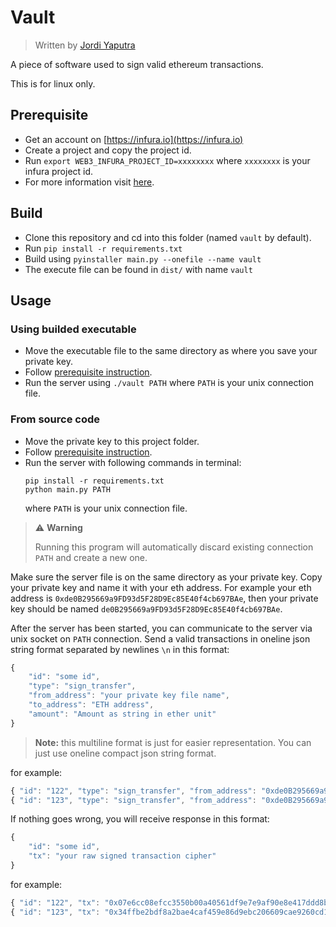 # Vault

> Written by [Jordi Yaputra](https://github.com/jordiyapz)

A piece of software used to sign valid ethereum transactions.

This is for linux only.

## Prerequisite

- Get an account on [https://infura.io](https://infura.io)
- Create a project and copy the project id.
- Run `export WEB3_INFURA_PROJECT_ID=xxxxxxxx` where `xxxxxxxx` is your infura project id.
- For more information visit [here](https://web3py.readthedocs.io/en/latest/providers.html#infura-mainnet).

## Build

- Clone this repository and cd into this folder (named `vault` by default).
- Run `pip install -r requirements.txt`
- Build using `pyinstaller main.py --onefile --name vault`
- The execute file can be found in `dist/` with name `vault`

## Usage

### Using builded executable

- Move the executable file to the same directory as where you save your private key.
- Follow [prerequisite instruction](https://github.com/jordiyapz/vault#prerequisite).
- Run the server using `./vault PATH` where `PATH` is your unix connection file.

### From source code

- Move the private key to this project folder.
- Follow [prerequisite instruction](https://github.com/jordiyapz/vault#prerequisite).
- Run the server with following commands in terminal:
  ```
  pip install -r requirements.txt
  python main.py PATH
  ```
  where `PATH` is your unix connection file.

> ⚠️ **Warning**
>
> Running this program will automatically discard existing connection `PATH` and create a new one.

Make sure the server file is on the same directory as your private key. Copy your private key and name it with your eth address. For example your eth address is `0xde0B295669a9FD93d5F28D9Ec85E40f4cb697BAe`, then your private key should be named `de0B295669a9FD93d5F28D9Ec85E40f4cb697BAe`.

After the server has been started, you can communicate to the server via unix socket on `PATH` connection. Send a valid transactions in oneline json string format separated by newlines `\n` in this format:

```js
{
	"id": "some id",
	"type": "sign_transfer",
	"from_address": "your private key file name",
    "to_address": "ETH address",
	"amount": "Amount as string in ether unit"
}
```

> **Note:** this multiline format is just for easier representation. You can just use oneline compact json string format.

for example:

```js
{ "id": "122", "type": "sign_transfer", "from_address": "0xde0B295669a9FD93d5F28D9Ec85E40f4cb697BAe", "to_address": "0x55e02616a249f9653fae5ff9e9cafc1a2a497e9f", "amount": "0.12301" }
{ "id": "123", "type": "sign_transfer", "from_address": "0xde0B295669a9FD93d5F28D9Ec85E40f4cb697BAe", "to_address": "0x48c6ff9094b529b7b525b8ff00455e66b7b58734", "amount": "0.4" }
```

If nothing goes wrong, you will receive response in this format:

```js
{
	"id": "some id",
	"tx": "your raw signed transaction cipher" 
}
```

for example:

```js
{ "id": "122", "tx": "0x07e6cc08efcc3550b00a40561df9e7e9af90e8e417ddd8b6f70454fe2912938e" }
{ "id": "123", "tx": "0x34ffbe2bdf8a2bae4caf459e86d9ebc206609cae9260cd13e8bdfec665eb7b92" }
```
